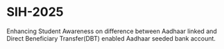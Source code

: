 # SIH-2025
Enhancing Student Awareness on difference between Aadhaar linked and Direct Beneficiary Transfer(DBT) enabled Aadhaar seeded bank account.
